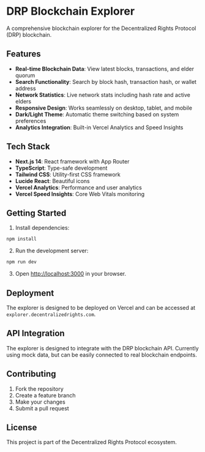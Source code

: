 # DRP Blockchain Explorer

A comprehensive blockchain explorer for the Decentralized Rights Protocol (DRP) blockchain.

## Features

- **Real-time Blockchain Data**: View latest blocks, transactions, and elder quorum
- **Search Functionality**: Search by block hash, transaction hash, or wallet address
- **Network Statistics**: Live network stats including hash rate and active elders
- **Responsive Design**: Works seamlessly on desktop, tablet, and mobile
- **Dark/Light Theme**: Automatic theme switching based on system preferences
- **Analytics Integration**: Built-in Vercel Analytics and Speed Insights

## Tech Stack

- **Next.js 14**: React framework with App Router
- **TypeScript**: Type-safe development
- **Tailwind CSS**: Utility-first CSS framework
- **Lucide React**: Beautiful icons
- **Vercel Analytics**: Performance and user analytics
- **Vercel Speed Insights**: Core Web Vitals monitoring

## Getting Started

1. Install dependencies:
```bash
npm install
```

2. Run the development server:
```bash
npm run dev
```

3. Open [http://localhost:3000](http://localhost:3000) in your browser.

## Deployment

The explorer is designed to be deployed on Vercel and can be accessed at `explorer.decentralizedrights.com`.

## API Integration

The explorer is designed to integrate with the DRP blockchain API. Currently using mock data, but can be easily connected to real blockchain endpoints.

## Contributing

1. Fork the repository
2. Create a feature branch
3. Make your changes
4. Submit a pull request

## License

This project is part of the Decentralized Rights Protocol ecosystem.
